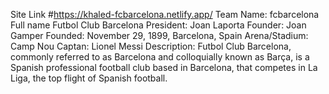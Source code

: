 Site Link #https://khaled-fcbarcelona.netlify.app/
Team Name: fcbarcelona 
Full name	Futbol Club Barcelona 
President: Joan Laporta 
Founder: Joan Gamper 
Founded: November 29, 1899, Barcelona, Spain 
Arena/Stadium: Camp Nou 
Captan: Lionel Messi 
Description: Futbol Club Barcelona, commonly referred to as Barcelona and colloquially known as Barça, is a Spanish professional football club based in Barcelona, that competes in La Liga, the top flight of Spanish football.

